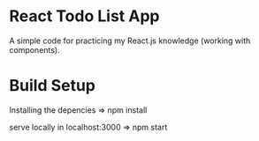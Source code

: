 <H1>React Todo List App</H1>

A simple code for practicing my React.js knowledge (working with components).

<H1>Build Setup</H1>

Installing the depencies => npm install

serve locally in localhost:3000 => npm start
